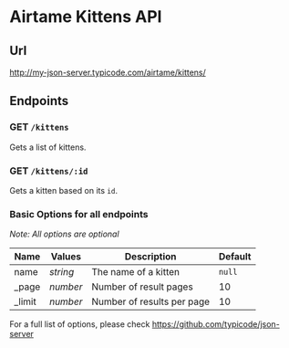 # Airtame Kittens API

## Url

http://my-json-server.typicode.com/airtame/kittens/

## Endpoints

### GET `/kittens`

Gets a list of kittens.

### GET `/kittens/:id`

Gets a kitten based on its `id`.

### Basic Options for all endpoints

*Note: All options are optional*

| **Name** | **Values** | **Description**            | **Default** |
|----------|------------|----------------------------|---------------|
| name     | *string*   | The name of a kitten       | `null`        |
| _page    | *number*   | Number of result pages     | 10            |
| _limit   | *number*   | Number of results per page | 10            |

For a full list of options, please check https://github.com/typicode/json-server
